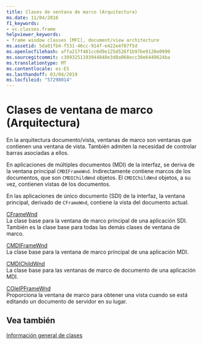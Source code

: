 ```yaml
---
title: Clases de ventana de marco (Arquitectura)
ms.date: 11/04/2016
f1_keywords:
- vc.classes.frame
helpviewer_keywords:
- frame window classes [MFC], document/view architecture
ms.assetid: 5da01fb4-f531-46cc-914f-e422e4f07f5d
ms.openlocfilehash: affa217f481cc6d9e125d526f1b97be9120e0990
ms.sourcegitcommit: c3093251193944840e3d0a068ecc30e6449624ba
ms.translationtype: MT
ms.contentlocale: es-ES
ms.lasthandoff: 03/04/2019
ms.locfileid: "57298014"
---
```

# <a name="frame-window-classes-architecture"></a>Clases de ventana de marco (Arquitectura)

En la arquitectura documento/vista, ventanas de marco son ventanas que contienen una ventana de vista. También admiten la necesidad de controlar barras asociadas a ellos.

En aplicaciones de múltiples documentos (MDI) de la interfaz, se deriva de la ventana principal `CMDIFrameWnd`. Indirectamente contiene marcos de los documentos, que son `CMDIChildWnd` objetos. El `CMDIChildWnd` objetos, a su vez, contienen vistas de los documentos.

En las aplicaciones de único documento (SDI) de la interfaz, la ventana principal, derivado de `CFrameWnd`, contiene la vista del documento actual.

[CFrameWnd](../mfc/reference/cframewnd-class.md)<br/>
La clase base para la ventana de marco principal de una aplicación SDI. También es la clase base para todas las demás clases de ventana de marco.

[CMDIFrameWnd](../mfc/reference/cmdiframewnd-class.md)<br/>
La clase base para la ventana de marco principal de una aplicación MDI.

[CMDIChildWnd](../mfc/reference/cmdichildwnd-class.md)<br/>
La clase base para las ventanas de marco de documento de una aplicación MDI.

[COleIPFrameWnd](../mfc/reference/coleipframewnd-class.md)<br/>
Proporciona la ventana de marco para obtener una vista cuando se está editando un documento de servidor en su lugar.

## <a name="see-also"></a>Vea también

[Información general de clases](../mfc/class-library-overview.md)
